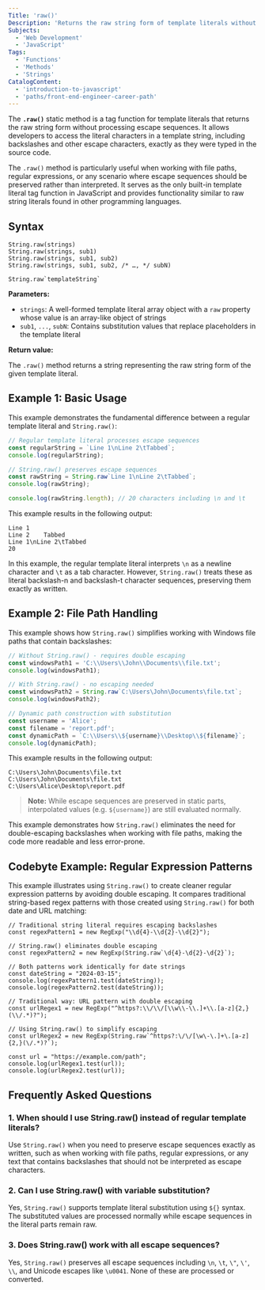 ```yaml
---
Title: 'raw()'
Description: 'Returns the raw string form of template literals without processing escape sequences.'
Subjects:
  - 'Web Development'
  - 'JavaScript'
Tags:
  - 'Functions'
  - 'Methods'
  - 'Strings'
CatalogContent:
  - 'introduction-to-javascript'
  - 'paths/front-end-engineer-career-path'
---
```


The **`.raw()`** static method is a tag function for template literals that returns the raw string form without processing escape sequences. It allows developers to access the literal characters in a template string, including backslashes and other escape characters, exactly as they were typed in the source code.

The `.raw()` method is particularly useful when working with file paths, regular expressions, or any scenario where escape sequences should be preserved rather than interpreted. It serves as the only built-in template literal tag function in JavaScript and provides functionality similar to raw string literals found in other programming languages.

## Syntax

```pseudo
String.raw(strings)
String.raw(strings, sub1)
String.raw(strings, sub1, sub2)
String.raw(strings, sub1, sub2, /* …, */ subN)

String.raw`templateString`
```

**Parameters:**

- `strings`: A well-formed template literal array object with a `raw` property whose value is an array-like object of strings
- `sub1`, `...`, `subN`: Contains substitution values that replace placeholders in the template literal

**Return value:**

The `.raw()` method returns a string representing the raw string form of the given template literal.

## Example 1: Basic Usage

This example demonstrates the fundamental difference between a regular template literal and `String.raw()`:

```js
// Regular template literal processes escape sequences
const regularString = `Line 1\nLine 2\tTabbed`;
console.log(regularString);

// String.raw() preserves escape sequences
const rawString = String.raw`Line 1\nLine 2\tTabbed`;
console.log(rawString);

console.log(rawString.length); // 20 characters including \n and \t
```

This example results in the following output:

```shell
Line 1
Line 2    Tabbed
Line 1\nLine 2\tTabbed
20
```

In this example, the regular template literal interprets `\n` as a newline character and `\t` as a tab character. However, `String.raw()` treats these as literal backslash-n and backslash-t character sequences, preserving them exactly as written.

## Example 2: File Path Handling

This example shows how `String.raw()` simplifies working with Windows file paths that contain backslashes:

```js
// Without String.raw() - requires double escaping
const windowsPath1 = 'C:\\Users\\John\\Documents\\file.txt';
console.log(windowsPath1);

// With String.raw() - no escaping needed
const windowsPath2 = String.raw`C:\Users\John\Documents\file.txt`;
console.log(windowsPath2);

// Dynamic path construction with substitution
const username = 'Alice';
const filename = 'report.pdf';
const dynamicPath = `C:\\Users\\${username}\\Desktop\\${filename}`;
console.log(dynamicPath);
```

This example results in the following output:

```shell
C:\Users\John\Documents\file.txt
C:\Users\John\Documents\file.txt
C:\Users\Alice\Desktop\report.pdf
```

> **Note:** While escape sequences are preserved in static parts, interpolated values (e.g. `${username}`) are still evaluated normally.

This example demonstrates how `String.raw()` eliminates the need for double-escaping backslashes when working with file paths, making the code more readable and less error-prone.

## Codebyte Example: Regular Expression Patterns

This example illustrates using `String.raw()` to create cleaner regular expression patterns by avoiding double escaping. It compares traditional string-based regex patterns with those created using `String.raw()` for both date and URL matching:

```codebyte/javascript
// Traditional string literal requires escaping backslashes
const regexPattern1 = new RegExp("\\d{4}-\\d{2}-\\d{2}");

// String.raw() eliminates double escaping
const regexPattern2 = new RegExp(String.raw`\d{4}-\d{2}-\d{2}`);

// Both patterns work identically for date strings
const dateString = "2024-03-15";
console.log(regexPattern1.test(dateString));
console.log(regexPattern2.test(dateString));

// Traditional way: URL pattern with double escaping
const urlRegex1 = new RegExp("^https?:\\/\\/[\\w\\-\\.]+\\.[a-z]{2,}(\\/.*)?");

// Using String.raw() to simplify escaping
const urlRegex2 = new RegExp(String.raw`^https?:\/\/[\w\-\.]+\.[a-z]{2,}(\/.*)?`);

const url = "https://example.com/path";
console.log(urlRegex1.test(url));
console.log(urlRegex2.test(url));
```

## Frequently Asked Questions

### 1. When should I use String.raw() instead of regular template literals?

Use `String.raw()` when you need to preserve escape sequences exactly as written, such as when working with file paths, regular expressions, or any text that contains backslashes that should not be interpreted as escape characters.

### 2. Can I use String.raw() with variable substitution?

Yes, `String.raw()` supports template literal substitution using `${}` syntax. The substituted values are processed normally while escape sequences in the literal parts remain raw.

### 3. Does String.raw() work with all escape sequences?

Yes, `String.raw()` preserves all escape sequences including `\n`, `\t`, `\"`, `\'`, `\\`, and Unicode escapes like `\u0041`. None of these are processed or converted.
